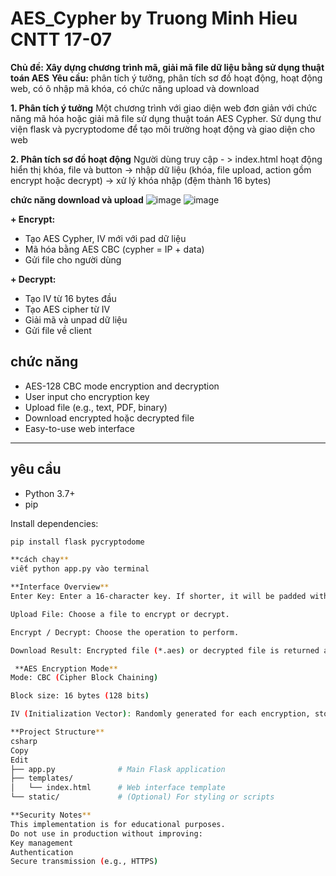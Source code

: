 # AES_Cypher by Truong Minh Hieu CNTT 17-07 

**Chủ đề: Xây dựng chương trình mã, giải mã file dữ liệu bằng sử dụng thuật toán AES**
**Yêu cầu:** phân tích ý tưởng, phân tích sơ đồ hoạt động, hoạt động web, có ô nhập mã khóa, có chức năng upload và download

**1.	Phân tích ý tưởng** Một chương trình với giao diện web đơn giản với chức năng mã hóa hoặc giải mã file sử dụng thuật toán AES Cypher. Sử dụng thư viện flask và pycryptodome để tạo môi trường hoạt động và giao diện cho web

**2.	Phân tích sơ đồ hoạt động** Người dùng truy cập - > index.html hoạt động hiển thị khóa, file và button -> nhập dữ liệu (khóa, file upload, action gồm encrypt hoặc decrypt) -> xử lý khóa nhập (đệm thành 16 bytes) 

**chức năng download và upload**
![image](https://github.com/user-attachments/assets/e8d38164-8a48-4bcc-848e-9ecf24310583)
![image](https://github.com/user-attachments/assets/9de37bd8-8239-4c97-91c7-9420ec6b181f)

**+ Encrypt:**
-	Tạo AES Cypher, IV mới với pad dữ liệu
-	Mã hóa bằng AES CBC (cypher = IP + data)
-	Gửi file cho người dùng
  
**+ Decrypt:**
-	Tạo IV từ 16 bytes đầu
-	Tạo AES cipher từ IV
-	Giải mã và unpad dữ liệu
-	Gửi file về client
  
##  chức năng

-  AES-128 CBC mode encryption and decryption
-  User input cho encryption key
-  Upload file (e.g., text, PDF, binary)
-  Download encrypted hoặc decrypted file
-  Easy-to-use web interface

---

## yêu cầu

- Python 3.7+
- pip

Install dependencies:
```bash
pip install flask pycryptodome

**cách chạy**
viết python app.py vào terminal

**Interface Overview**
Enter Key: Enter a 16-character key. If shorter, it will be padded with \0.

Upload File: Choose a file to encrypt or decrypt.

Encrypt / Decrypt: Choose the operation to perform.

Download Result: Encrypted file (*.aes) or decrypted file is returned automatically.

 **AES Encryption Mode**
Mode: CBC (Cipher Block Chaining)

Block size: 16 bytes (128 bits)

IV (Initialization Vector): Randomly generated for each encryption, stored at the start of the encrypted file.

**Project Structure**
csharp
Copy
Edit
├── app.py              # Main Flask application
├── templates/
│   └── index.html      # Web interface template
└── static/             # (Optional) For styling or scripts

**Security Notes**
This implementation is for educational purposes.
Do not use in production without improving:
Key management
Authentication
Secure transmission (e.g., HTTPS)



